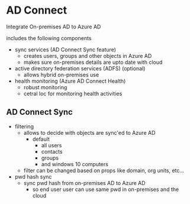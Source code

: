 # AD Connect

Integrate On-premises AD to Azure AD

includes the following components
* sync services (AD Connect Sync feature)
    * creates users, groups and other objects in Azure AD
    * makes sure on-premises details are upto date with cloud
* active directory federation services (ADFS) (optional)
    * allows hybrid on-premises use
* health monitoring (Azure AD Connect Health)
    * robust monitoring
    * cetral loc for monitoring health activities


## AD Connect Sync

* filtering
    * allows to decide with objects are sync'ed to Azure AD
        * default
            * all users
            * contacts
            * groups
            * and windows 10 computers
    * filter can be changed based on props like domain, org units, etc...
* pwd hash sync
    * sync pwd hash from on-premises AD to Azure AD
        * so end user user can use same pwd in on-premises and the cloud
